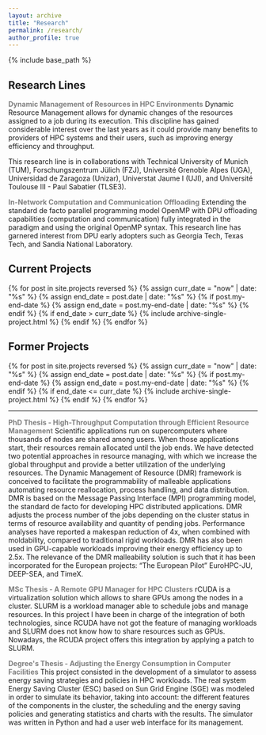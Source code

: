 ```yaml
---
layout: archive
title: "Research"
permalink: /research/
author_profile: true
---
```


{% include base_path %}

<h2>Research Lines</h2>
<p><strong style="color: #808080;">Dynamic Management of Resources in HPC Environments</strong>
Dynamic Resource Management allows for dynamic changes of the resources assigned to a job during its execution. 
This discipline has gained considerable interest over the last years as it could provide many benefits to providers of HPC systems and their users, such as improving energy efficiency and throughput.

This research line is in collaborations with Technical University of Munich (TUM), Forschungszentrum Jülich (FZJ), Université Grenoble Alpes (UGA), Universidad de Zaragoza (Unizar), Universtat Jaume I (UJI), and Université Toulouse III - Paul Sabatier (TLSE3).
</p>

<p><strong style="color: #808080;">In-Network Computation and Communication Offloading</strong>
Extending the standard de facto parallel programming model OpenMP with DPU offloading capabilities (computation and communication) fully integrated in the paradigm and using the original OpenMP syntax. 
This research line has garnered interest from DPU early adopters such as Georgia Tech, Texas Tech, and Sandia National Laboratory.
</p>

<h2>Current Projects</h2>
{% for post in site.projects reversed %}
        {% assign curr_date = "now" | date: "%s" %}
        {% assign end_date = post.date | date: "%s" %}
        {% if post.my-end-date %}
            {% assign end_date = post.my-end-date | date: "%s" %}
        {% endif %}
        {% if end_date > curr_date %}
            {% include archive-single-project.html %} 
        {% endif %}
{% endfor %}

<h2> Former Projects </h2>
{% for post in site.projects reversed %}
        {% assign curr_date = "now" | date: "%s" %}
        {% assign end_date = post.date | date: "%s" %}
        {% if post.my-end-date %}
            {% assign end_date = post.my-end-date | date: "%s" %}
        {% endif %}
        {% if end_date <= curr_date %}
            {% include archive-single-project.html %} 
        {% endif %}
{% endfor %}

<hr>

<p><strong style="color: #808080;">PhD Thesis - High-Throughput Computation through Efficient Resource Management</strong>
Scientific applications run on supercomputers where thousands of nodes are shared among users. 
    When those applications start, their resources remain allocated until the job ends. 
    We have detected two potential approaches in resource managing, with which we increase the global throughput and provide a better utilization of the underlying resources.
The Dynamic Management of Resource (DMR) framework is conceived to facilitate the programmability of malleable applications automating resource reallocation, process handling, and data distribution. DMR is based on the Message Passing Interface (MPI) programming model, the standard de facto for developing HPC distributed applications. DMR adjusts the process number of the jobs depending on the cluster status in terms of resource availability and quantity of pending jobs.
Performance analyses have reported a makespan reduction of 4x, when combined with moldability, compared to traditional rigid workloads. DMR has also been used in GPU-capable workloads improving their energy efficiency up to 2.5x.
The relevance of the DMR malleability solution is such that it has been incorporated for the European projects: “The European Pilot” EuroHPC-JU, DEEP-SEA, and TimeX.</p>

<p><strong style="color: #808080;">MSc Thesis - A Remote GPU Manager for HPC Clusters</strong>
rCUDA is a virtualization solution which allows to share GPUs among the nodes in a cluster. SLURM is a workload manager able to schedule jobs and manage resources. 
    In this project I have been in charge of the integration of both technologies, 
    since RCUDA have not got the feature of managing workloads and SLURM does not know how to share resources such as GPUs. 
    Nowadays, the RCUDA project offers this integration by applying a patch to SLURM.</p>

<p><strong style="color: #808080;">Degree's Thesis - Adjusting the Energy Consumption in Computer Facilities</strong>
This project consisted in the development of a simulator to assess energy saving strategies and policies in HPC workloads. The real system Energy Saving Cluster (ESC) based on Sun Grid Engine (SGE) was modeled in order to simulate its behavior, taking into account: the different features of the components in the cluster, the scheduling and the energy saving policies and generating statistics and charts with the results. The simulator was written in Python and had a user web interface for its management.</p>